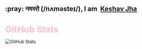 <style>
*, *::after, *::before {
  margin:0;
  padding: 0;
}
.flex { 
  display:flex;
  align-items:center;
  flex-wrap:wrap;
  line-height:1;
}
</style>
<h2 class="flex">
  :pray: नमस्ते (/nʌməsteɪ/), I am &nbsp;<a href="https://mekkj98.github.io">Keshav Jha</a>
</h2>

<div style="background:transparent">
  <h1 style="color:pink">GitHub Stats</h1>
  <p><img src="https://github-readme-stats.vercel.app/api?username=mekkj98&amp;show_icons=true" alt="GitHub Stats"></p>
</div>